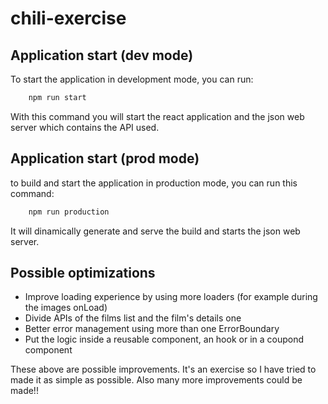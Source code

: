 # chili-exercise

## Application start (dev mode)

To start the application in development mode, you can run: 
```bash
    npm run start
```

With this command you will start the react application and the json web server which contains the API used.

## Application start (prod mode)

to build and start the application in production mode, you can run this command:
```bash
    npm run production
```
It will dinamically generate and serve the build and starts the json web server. 


## Possible optimizations

-  Improve loading experience by using more loaders (for example during the images onLoad)
-  Divide APIs of the films list and the film's details one
-  Better error management using more than one ErrorBoundary
-  Put the logic inside a reusable component, an hook or in a coupond component

These above are possible improvements. It's an exercise so I have tried to made it as simple as possible. 
Also many more improvements could be made!!